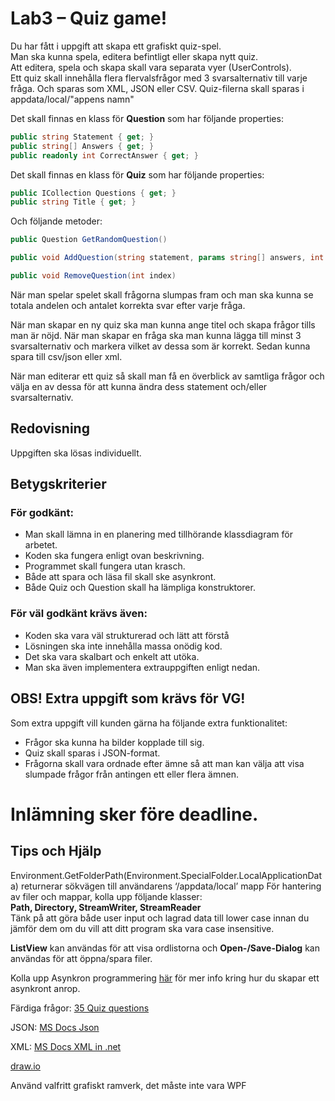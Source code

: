# Lab3 – Quiz game!

Du har fått i uppgift att skapa ett grafiskt quiz-spel.</br>
Man ska kunna spela, editera befintligt eller skapa nytt quiz.</br>
Att editera, spela och skapa skall vara separata vyer (UserControls).</br>
Ett quiz skall innehålla flera flervalsfrågor med 3 svarsalternativ till varje fråga. Och sparas som XML, JSON eller CSV. Quiz-filerna skall sparas i appdata/local/"appens namn" 

Det skall finnas en klass för **Question** som har följande properties:
```cs
public string Statement { get; }
public string[] Answers { get; }
public readonly int CorrectAnswer { get; }
```
Det skall finnas en klass för **Quiz** som har följande properties:
```cs
public ICollection Questions { get; }
public string Title { get; }
```
Och följande metoder:

```cs
public Question GetRandomQuestion()
```
```cs
public void AddQuestion(string statement, params string[] answers, int correctAnser)
```
```cs
public void RemoveQuestion(int index)
```

När man spelar spelet skall frågorna slumpas fram och man ska kunna se totala andelen och antalet korrekta svar efter varje fråga.

När man skapar en ny quiz ska man kunna ange titel och skapa frågor tills man är nöjd. När man skapar en fråga ska man kunna lägga till minst 3 svarsalternativ och markera vilket av dessa som är korrekt. Sedan kunna spara till csv/json eller xml.

När man editerar ett quiz så skall man få en överblick av samtliga frågor och välja en av dessa för att kunna ändra dess statement och/eller svarsalternativ.

## Redovisning
Uppgiften ska lösas individuellt.

## Betygskriterier 
### För godkänt:
* Man skall lämna in en planering med tillhörande klassdiagram för arbetet.
* Koden ska fungera enligt ovan beskrivning.
* Programmet skall fungera utan krasch.
* Både att spara och läsa fil skall ske asynkront.
* Både Quiz och Question skall ha lämpliga konstruktorer.
### För väl godkänt krävs även:
* Koden ska vara väl strukturerad och lätt att förstå
* Lösningen ska inte innehålla massa onödig kod.
* Det ska vara skalbart och enkelt att utöka.
* Man ska även implementera extrauppgiften enligt nedan. 

## OBS! Extra uppgift som krävs för VG! 

Som extra uppgift vill kunden gärna ha följande extra funktionalitet:

* Frågor ska kunna ha bilder kopplade till sig.
* Quiz skall sparas i JSON-format.
* Frågorna skall vara ordnade efter ämne så att man kan välja att visa slumpade frågor från antingen ett eller flera ämnen.

# Inlämning sker före deadline.

## Tips och Hjälp

Environment.GetFolderPath(Environment.SpecialFolder.LocalApplicationData)
returnerar sökvägen till användarens ‘/appdata/local’ mapp
För hantering av filer och mappar, kolla upp följande klasser:<br>
**Path, Directory, StreamWriter, StreamReader**<br>
Tänk på att göra både user input och lagrad data till lower case innan du jämför
dem om du vill att ditt program ska vara case insensitive.

**ListView** kan användas för att visa ordlistorna och **Open-/Save-Dialog** kan användas för att öppna/spara filer. 

Kolla upp Asynkron programmering [här](https://docs.microsoft.com/en-us/dotnet/api/system.action-1?view=net-5.0) för mer info kring hur du skapar ett asynkront anrop.

Färdiga frågor: [35 Quiz questions](https://www.welovequizzes.com/multiple-choice-quiz-questions-and-answers/)

JSON: [MS Docs Json](https://docs.microsoft.com/en-us/dotnet/standard/serialization/system-text-json-how-to?pivots=dotnet-5-0)

XML: [MS Docs XML in .net](https://docs.microsoft.com/en-us/dotnet/api/system.xml.xmldocument?view=net-5.0)

[draw.io](https://app.diagrams.net/)

Använd valfritt grafiskt ramverk, det måste inte vara WPF
